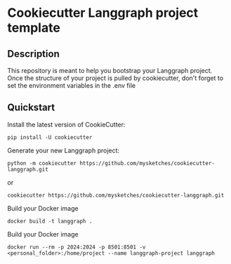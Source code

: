 # Cookiecutter Langgraph project template

## Description
This repository is meant to help you bootstrap your Langgraph project. Once the structure of your project is pulled by cookiecutter, don't forget to set the environment variables in the .env file

## Quickstart

Install the latest version of CookieCutter:

```commandline
pip install -U cookiecutter
```

Generate your new Langgraph project:

```commandline
python -m cookiecutter https://github.com/mysketches/cookiecutter-langgraph.git
```

or
```commandline
cookiecutter https://github.com/mysketches/cookiecutter-langgraph.git
```

Build your Docker image
```commandline
docker build -t langgraph .
```

Build your Docker image
```commandline
docker run --rm -p 2024:2024 -p 8501:8501 -v <personal_folder>:/home/project --name langgraph-project langgraph
```